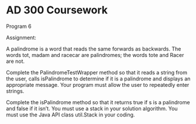 # AD 300 Coursework
Program 6

Assignment:

A palindrome is a word that reads the same forwards as backwards. The words tot, madam and racecar are palindromes; the words tote and Racer are not.

Complete the PalindromeTestWrapper method so that it reads a string from the user, calls isPalindrome to determine if it is a palindrome and displays an appropriate message. Your program must allow the user to repeatedly enter strings.

Complete the isPalindrome method so that it returns true if s is a palindrome and false if it isn’t. You must use a stack in your solution algorithm.  You must use the Java API class util.Stack<E> in your coding.
